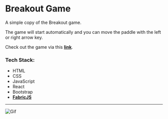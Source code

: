 # Breakout Game

A simple copy of the Breakout game. 

The game will start automatically and you can move the paddle with the left or right arrow key. 

Check out the game via this __[link](https://xpolr3-3000.preview.csb.app/)__.

### Tech Stack:

- HTML
- CSS
- JavaScript
- React
- Bootstrap
- __[FabricJS](http://fabricjs.com/)__

---

![Gif](https://s4.gifyu.com/images/breakout-animation.png)